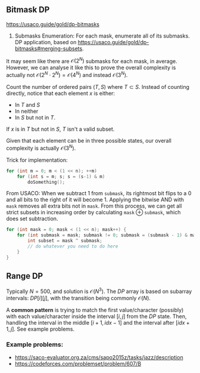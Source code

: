 ## Bitmask DP
https://usaco.guide/gold/dp-bitmasks

1. Submasks Enumeration: For each mask, enumerate all of its submasks. DP application, based on https://usaco.guide/gold/dp-bitmasks#merging-subsets.

It may seem like there are $\mathcal{O}(2^N)$ submasks for each mask, in average. However, we can analyse it like this to prove the overall complexity is actually not $\mathcal{O}(2^N \cdot 2^N) = \mathcal{O}(4^N)$ and instead $\mathcal{O}(3^N)$.
 
Count the number of ordered pairs $(T, S)$ where $T \subset S$. Instead of counting directly, notice that each element $x$ is either:

- In $T$ and $S$
- In neither
- In $S$ but not in $T$.

If $x$ is in $T$ but not in $S$, $T$ isn't a valid subset.

Given that each element can be in three possible states, our overall complexity is actually $\mathcal{O}(3^N)$.


Trick for implementation:
```cpp
for (int m = 0; m < (1 << n); ++m)
    for (int s = m; s; s = (s-1) & m)
        doSomething();
```

From USACO:
When we subtract $1$ from $\texttt{submask}$, its rightmost bit flips to a $0$ and all bits to the right of it will become $1$. Applying the bitwise AND with $\texttt{mask}$ removes all extra bits not in $\texttt{mask}$. From this process, we can get all strict subsets in increasing order by calculating $\texttt{mask} \oplus \texttt{submask}$, which does set subtraction.
```cpp
for (int mask = 0; mask < (1 << n); mask++) {
	for (int submask = mask; submask != 0; submask = (submask - 1) & mask) {
		int subset = mask ^ submask;
		// do whatever you need to do here
	}
}
```

## Range DP

Typically $N = 500$, and solution is $\mathcal{O}(N^3)$. The $DP$ array is based on subarray intervals: $DP[i][j]$, with the transition being commonly $\mathcal{O}(N)$.

A **common pattern** is trying to match the first value/character (possibly) with each value/character inside the interval $[i,j]$ from the $DP$ state. Then, handling the interval in the middle $[i+1,idx-1]$ and the interval after $[idx+1,j]$. See example problems.

### Example problems:
- https://saco-evaluator.org.za/cms/sapo2015z/tasks/jazz/description
- https://codeforces.com/problemset/problem/607/B

